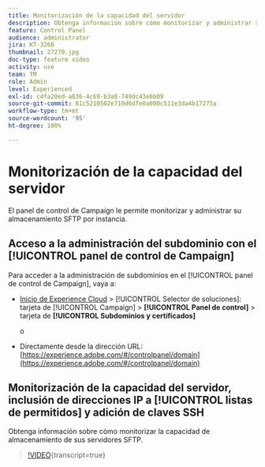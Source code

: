 ```yaml
---
title: Monitorización de la capacidad del servidor
description: Obtenga información sobre cómo monitorizar y administrar su almacenamiento SFTP por instancia y añadir direcciones IP a listas de permitidos.
feature: Control Panel
audience: administrator
jira: KT-3266
thumbnail: 27270.jpg
doc-type: feature video
activity: use
team: TM
role: Admin
level: Experienced
exl-id: c4fa20ed-a836-4c69-b3a8-749dc43e6b09
source-git-commit: 81c5210502e719d6dfe0a000c511e3da4b17275a
workflow-type: tm+mt
source-wordcount: '95'
ht-degree: 100%

---
```


# Monitorización de la capacidad del servidor

El panel de control de Campaign le permite monitorizar y administrar su almacenamiento SFTP por instancia.

## Acceso a la administración del subdominio con el [!UICONTROL panel de control de Campaign]

Para acceder a la administración de subdominios en el [!UICONTROL panel de control de Campaign], vaya a:

* [Inicio de Experience Cloud](https://experience.adobe.com/#/home) > [!UICONTROL Selector de soluciones]: tarjeta de [!UICONTROL Campaign] > **[!UICONTROL Panel de control]** > tarjeta de **[!UICONTROL Subdominios y certificados]**

  o
* Directamente desde la dirección URL: [https://experience.adobe.com/#/controlpanel/domain](https://experience.adobe.com/#/controlpanel/domain)

## Monitorización de la capacidad del servidor, inclusión de direcciones IP a [!UICONTROL listas de permitidos] y adición de claves SSH

Obtenga información sobre cómo monitorizar la capacidad de almacenamiento de sus servidores SFTP.

>[!VIDEO](https://video.tv.adobe.com/v/329489?learn=on&captions=spa){transcript=true}
